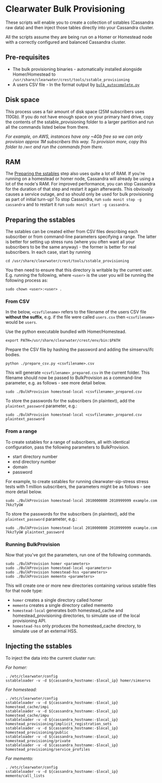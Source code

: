 # Clearwater Bulk Provisioning

These scripts will enable you to create a collection of sstables (Cassandra raw data) and then inject those tables directly into your Cassandra cluster.

All the scripts assume they are being run on a Homer or Homestead node with a correctly configured and balanced Cassandra cluster.

## Pre-requisites

* The bulk provisioning binaries - automatically installed alongside Homer/Homestead to `/usr/share/clearwater/crest/tools/sstable_provisioning`
* A users CSV file - In the format output by [`bulk_autocomplete.py`](https://github.com/Metaswitch/crest/blob/dev/docs/Bulk-Provisioning%20Numbers.md)

## Disk space

This process uses a fair amount of disk space (25M subscribers uses 110Gb).  If you do not have enough space on your primary hard drive, copy the contents of the sstable_provisioning folder to a larger partition and run all the commands listed below from there.

_For example, on AWS, instances have ony ~4Gb free so we can only provision approx 1M subscribers this way.  To provision more, copy this folder to `/mnt` and run the commands from there._

## RAM

The [Preparing the sstables](#preparing-the-sstables) step also uses quite a lot of RAM.  If you're running on a homestead or homer node, Cassandra will already be using a lot of the node's RAM.  For improved performance, you can stop Cassandra for the duration of that step and restart it again afterwards.  This obviously causes a service outage, and so should only be used for bulk provisioning as part of initial turn-up!  To stop Cassandra, run `sudo monit stop -g cassandra` and to restart it run `sudo monit start -g cassandra`.

## Preparing the sstables

The sstables can be created either from CSV files describing each subscriber or from command-line parameters specifying a range.  The latter is better for setting up stress runs (where you often want all your subscribers to be the same anyway) - the former is better for real subscribers. In each case, start by running

    cd /usr/share/clearwater/crest/tools/sstable_provisioning

You then need to ensure that this directory is writable by the current user. E.g. running the following, where `<user>` is the user you will be running the following process as:

    sudo chown <user>:<user> .

### From CSV

In the below, `<csvfilename>` refers to the filename of the users CSV file **without the suffix**, e.g. if the file were called `users.csv` then `<csvfilename>` would be `users`.

Use the python executable bundled with Homer/Homestead.

    export PATH=/usr/share/clearwater/crest/env/bin:$PATH

Prepare the CSV file by hashing the password and adding the simservs/ifc bodies.

    python ./prepare_csv.py <csvfilename>.csv

This will generate `<csvfilename>_prepared.csv` in the current folder.  This filename should now be passed to BulkProvision as a command-line parameter, e.g. as follows - see more detail below.

    sudo ./BulkProvision homestead-local <csvfilename>_prepared.csv

To store the passwords for the subscribers (in plaintext), add the `plaintext_password` parameter, e.g.:

    sudo ./BulkProvision homestead-local <csvfilename>_prepared.csv plaintext_password


### From a range

To create sstables for a range of subscribers, all with identical configuration, pass the following parameters to BulkProvision.

*   start directory number
*   end directory number
*   domain
*   password

For example, to create sstables for running clearwater-sip-stress stress tests with 1 million subscribers, the parameters might be as follows - see more detail below.

    sudo ./BulkProvision homestead-local 2010000000 2010999999 example.com 7kkzTyGW

To store the passwords for the subscribers (in plaintext), add the `plaintext_password` parameter, e.g.:

    sudo ./BulkProvision homestead-local 2010000000 2010999999 example.com 7kkzTyGW plaintext_password

### Running BulkProvision

Now that you've got the parameters, run one of the following commands.

    sudo ./BulkProvision homer <parameters>
    sudo ./BulkProvision homestead-local <parameters>
    sudo ./BulkProvision homestead-hss <parameters>
    sudo ./BulkProvision memento <parameters>

This will create one or more new directories containing various sstable files for that node type:

* `homer` creates a single directory called homer
* `memento` creates a single directory called memento
* `homestead-local` generates both homestead\_cache and homestead\_provisioning directories, to simulate use of the local provisioning API.
* `homestead-hss` only produces the homestead\_cache directory, to simulate use of an external HSS.

## Injecting the sstables

To inject the data into the current cluster run:

_For homer:_

    . /etc/clearwater/config
    sstableloader -v -d ${cassandra_hostname:-$local_ip} homer/simservs

_For homestead:_

    . /etc/clearwater/config
    sstableloader -v -d ${cassandra_hostname:-$local_ip} homestead_cache/impi
    sstableloader -v -d ${cassandra_hostname:-$local_ip} homestead_cache/impu
    sstableloader -v -d ${cassandra_hostname:-$local_ip} homestead_provisioning/implicit_registration_sets
    sstableloader -v -d ${cassandra_hostname:-$local_ip} homestead_provisioning/public
    sstableloader -v -d ${cassandra_hostname:-$local_ip} homestead_provisioning/private
    sstableloader -v -d ${cassandra_hostname:-$local_ip} homestead_provisioning/service_profiles

_For memento:_

    . /etc/clearwater/config
    sstableloader -v -d ${cassandra_hostname:-$local_ip} memento/call_lists
